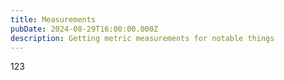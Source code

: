 ```yaml
---
title: Measurements
pubDate: 2024-08-29T16:00:00.000Z
description: Getting metric measurements for notable things
---
```


123
